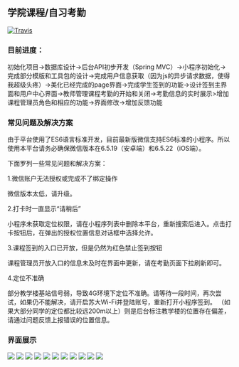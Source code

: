 ## 学院课程/自习考勤

[![Travis](https://img.shields.io/travis/rust-lang/rust.svg)]()

### 目前进度：
初始化项目->数据库设计->后台API初步开发（Spring MVC）->小程序初始化->完成部分模版和工具包的设计->完成用户信息获取（因为js的异步请求数据，使得我超级头疼）->美化已经完成的page界面->完成学生签到的功能->设计签到主界面和用户中心界面->教师管理课程考勤的开始和关闭->考勤信息的实时展示>增加课程管理员角色和相应的功能->界面修改->增加反馈功能

### 常见问题及解决方案

由于平台使用了ES6语言标准开发，目前最新版微信支持ES6标准的小程序。所以使用本平台请务必确保微信版本在6.5.19（安卓端）和6.5.22（iOS端）。

下面罗列一些常见问题和解决方案：

1.微信账户无法授权或完成不了绑定操作

微信版本太低，请升级。


2.打卡时一直显示“请稍后”

小程序未获取定位权限，请在小程序列表中删除本平台，重新搜索后进入。点击打卡按钮后，在弹出的授权位置信息对话框中选择允许。


3.课程签到的入口已开放，但是仍然为红色禁止签到按钮

课程管理员开放入口的信息未及时在界面中更新，请在考勤页面下拉刷新即可。


4.定位不准确

部分教学楼基站信号弱，导致4G环境下定位不准确。请等待一段时间，再次尝试，如果仍不能解决，请开启苏大Wi-Fi并登陆账号，重新打开小程序签到。
（如果大部分同学的定位都比较远200m以上）则是后台标注教学楼的位置存在偏差，请通过问题反馈上报错误的位置信息。


### 界面展示
![](/demo/scanQR.jpg)
![](/demo/1.png)
![](/demo/2.png)
![](/demo/3.png)
![](/demo/4.png)
![](/demo/5.png)
![](/demo/6.png)
![](/demo/7.png)
![](/demo/8.png)
![](/demo/9.png)
![](/demo/10.png)